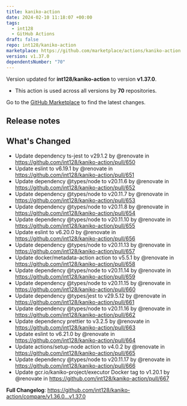 ```yaml
---
title: kaniko-action
date: 2024-02-10 11:18:07 +00:00
tags:
  - int128
  - GitHub Actions
draft: false
repo: int128/kaniko-action
marketplace: https://github.com/marketplace/actions/kaniko-action
version: v1.37.0
dependentsNumber: "70"
---
```



Version updated for **int128/kaniko-action** to version **v1.37.0**.
- This action is used across all versions by **70** repositories.

Go to the [GitHub Marketplace](https://github.com/marketplace/actions/kaniko-action) to find the latest changes.

## Release notes

## What's Changed
* Update dependency ts-jest to v29.1.2 by @renovate in https://github.com/int128/kaniko-action/pull/650
* Update eslint to v6.19.1 by @renovate in https://github.com/int128/kaniko-action/pull/651
* Update dependency @types/node to v20.11.6 by @renovate in https://github.com/int128/kaniko-action/pull/652
* Update dependency @types/node to v20.11.7 by @renovate in https://github.com/int128/kaniko-action/pull/653
* Update dependency @types/node to v20.11.8 by @renovate in https://github.com/int128/kaniko-action/pull/654
* Update dependency @types/node to v20.11.10 by @renovate in https://github.com/int128/kaniko-action/pull/655
* Update eslint to v6.20.0 by @renovate in https://github.com/int128/kaniko-action/pull/656
* Update dependency @types/node to v20.11.13 by @renovate in https://github.com/int128/kaniko-action/pull/657
* Update docker/metadata-action action to v5.5.1 by @renovate in https://github.com/int128/kaniko-action/pull/658
* Update dependency @types/node to v20.11.14 by @renovate in https://github.com/int128/kaniko-action/pull/659
* Update dependency @types/node to v20.11.15 by @renovate in https://github.com/int128/kaniko-action/pull/660
* Update dependency @types/jest to v29.5.12 by @renovate in https://github.com/int128/kaniko-action/pull/661
* Update dependency @types/node to v20.11.16 by @renovate in https://github.com/int128/kaniko-action/pull/662
* Update dependency prettier to v3.2.5 by @renovate in https://github.com/int128/kaniko-action/pull/663
* Update eslint to v6.21.0 by @renovate in https://github.com/int128/kaniko-action/pull/664
* Update actions/setup-node action to v4.0.2 by @renovate in https://github.com/int128/kaniko-action/pull/665
* Update dependency @types/node to v20.11.17 by @renovate in https://github.com/int128/kaniko-action/pull/666
* Update gcr.io/kaniko-project/executor Docker tag to v1.20.1 by @renovate in https://github.com/int128/kaniko-action/pull/667


**Full Changelog**: https://github.com/int128/kaniko-action/compare/v1.36.0...v1.37.0
